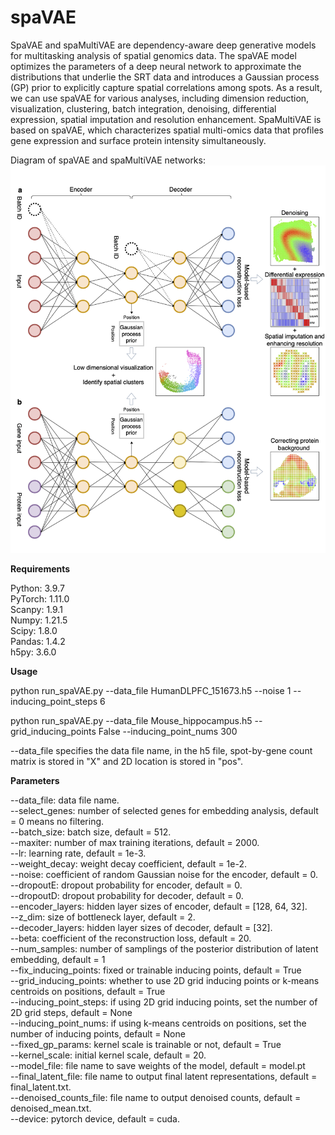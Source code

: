 # spaVAE
SpaVAE and spaMultiVAE are dependency-aware deep generative models for multitasking analysis of spatial genomics data. The spaVAE model optimizes the parameters of a deep neural network to approximate the distributions that underlie the SRT data and introduces a Gaussian process (GP) prior to explicitly capture spatial correlations among spots. As a result, we can use spaVAE for various analyses, including dimension reduction, visualization, clustering, batch integration, denoising, differential expression, spatial imputation and  resolution enhancement. SpaMultiVAE is based on spaVAE, which characterizes spatial multi-omics data that profiles gene expression and surface protein intensity simultaneously.

Diagram of spaVAE and spaMultiVAE networks:
![alt text](https://github.com/ttgump/spaVAE/blob/main/network.png?raw=True)

**Requirements**

Python: 3.9.7<br/>
PyTorch: 1.11.0<br/>
Scanpy: 1.9.1<br/>
Numpy: 1.21.5<br/>
Scipy: 1.8.0<br/>
Pandas: 1.4.2<br/>
h5py: 3.6.0<br/>

**Usage**

python run_spaVAE.py --data_file HumanDLPFC_151673.h5 --noise 1 --inducing_point_steps 6

python run_spaVAE.py --data_file Mouse_hippocampus.h5 --grid_inducing_points False --inducing_point_nums 300

--data_file specifies the data file name, in the h5 file, spot-by-gene count matrix is stored in "X" and 2D location is stored in "pos".

**Parameters**

--data_file: data file name.<br/>
--select_genes: number of selected genes for embedding analysis, default = 0 means no filtering.<br/>
--batch_size: batch size, default = 512.<br/>
--maxiter: number of max training iterations, default = 2000.<br/>
--lr: learning rate, default = 1e-3.<br/>
--weight_decay: weight decay coefficient, default = 1e-2.<br/>
--noise: coefficient of random Gaussian noise for the encoder, default = 0.<br/>
--dropoutE: dropout probability for encoder, default = 0.<br/>
--dropoutD: dropout probability for decoder, default = 0.<br/>
--encoder_layers: hidden layer sizes of encoder, default = [128, 64, 32].<br/>
--z_dim: size of bottleneck layer, default = 2.<br/>
--decoder_layers: hidden layer sizes of decoder, default = [32].<br/>
--beta: coefficient of the reconstruction loss, default = 20.<br/>
--num_samples: number of samplings of the posterior distribution of latent embedding, default = 1<br/>
--fix_inducing_points: fixed or trainable inducing points, default = True<br/>
--grid_inducing_points: whether to use 2D grid inducing points or k-means centroids on positions, default = True<br/>
--inducing_point_steps: if using 2D grid inducing points, set the number of 2D grid steps, default = None<br/>
--inducing_point_nums: if using k-means centroids on positions, set the number of inducing points, default = None<br/>
--fixed_gp_params: kernel scale is trainable or not, default = True<br/>
--kernel_scale: initial kernel scale, default = 20.<br/>
--model_file: file name to save weights of the model, default = model.pt<br/>
--final_latent_file: file name to output final latent representations, default = final_latent.txt.<br/>
--denoised_counts_file: file name to output denoised counts, default = denoised_mean.txt.<br/>
--device: pytorch device, default = cuda.<br/>